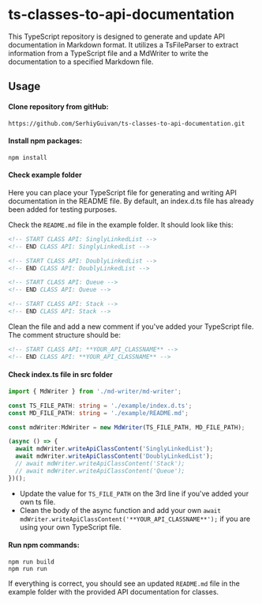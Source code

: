 # ts-classes-to-api-documentation
This TypeScript repository is designed to generate and update API documentation in Markdown format. It utilizes a TsFileParser to extract information from a TypeScript file and a MdWriter to write the documentation to a specified Markdown file.

## Usage
#### Clone repository from gitHub:
```
https://github.com/SerhiyGuivan/ts-classes-to-api-documentation.git
```

#### Install npm packages:
```
npm install
```

#### Check example folder

Here you can place your TypeScript file for generating and writing API documentation in the README file. By default, an index.d.ts file has already been added for testing purposes.

Check the `README.md` file in the example folder. It should look like this:

```md
<!-- START CLASS API: SinglyLinkedList -->
<!-- END CLASS API: SinglyLinkedList -->

<!-- START CLASS API: DoublyLinkedList -->
<!-- END CLASS API: DoublyLinkedList -->

<!-- START CLASS API: Queue -->
<!-- END CLASS API: Queue -->

<!-- START CLASS API: Stack -->
<!-- END CLASS API: Stack -->
```

Clean the file and add a new comment if you've added your TypeScript file. The comment structure should be:

```md
<!-- START CLASS API: **YOUR_API_CLASSNAME** -->
<!-- END CLASS API: **YOUR_API_CLASSNAME** -->
```

#### Check index.ts file in src folder

```ts
import { MdWriter } from './md-writer/md-writer';

const TS_FILE_PATH: string = './example/index.d.ts';
const MD_FILE_PATH: string = './example/README.md';

const mdWriter:MdWriter = new MdWriter(TS_FILE_PATH, MD_FILE_PATH);

(async () => {
  await mdWriter.writeApiClassContent('SinglyLinkedList');
  await mdWriter.writeApiClassContent('DoublyLinkedList');
  // await mdWriter.writeApiClassContent('Stack');
  // await mdWriter.writeApiClassContent('Queue');
})();
```

- Update the value for `TS_FILE_PATH` on the 3rd line if you've added your own ts file.
- Clean the body of the async function and add your own `await mdWriter.writeApiClassContent('**YOUR_API_CLASSNAME**');` if you are using your own TypeScript file. 

#### Run npm commands: 
```
npm run build
npm run run
```

If everything is correct, you should see an updated `README.md` file in the example folder with the provided API documentation for classes.